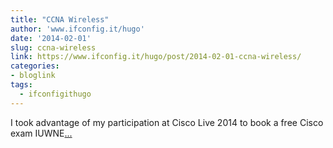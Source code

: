 ```yaml
---
title: "CCNA Wireless"
author: 'www.ifconfig.it/hugo'
date: '2014-02-01'
slug: ccna-wireless
link: https://www.ifconfig.it/hugo/post/2014-02-01-ccna-wireless/
categories:
- bloglink
tags:
  - ifconfigithugo
---
```


I took advantage of my participation at Cisco Live 2014 to book a free Cisco exam IUWNE[... <i class="fas fa-external-link-alt"></i>](https://www.ifconfig.it/hugo/post/2014-02-01-ccna-wireless/)

